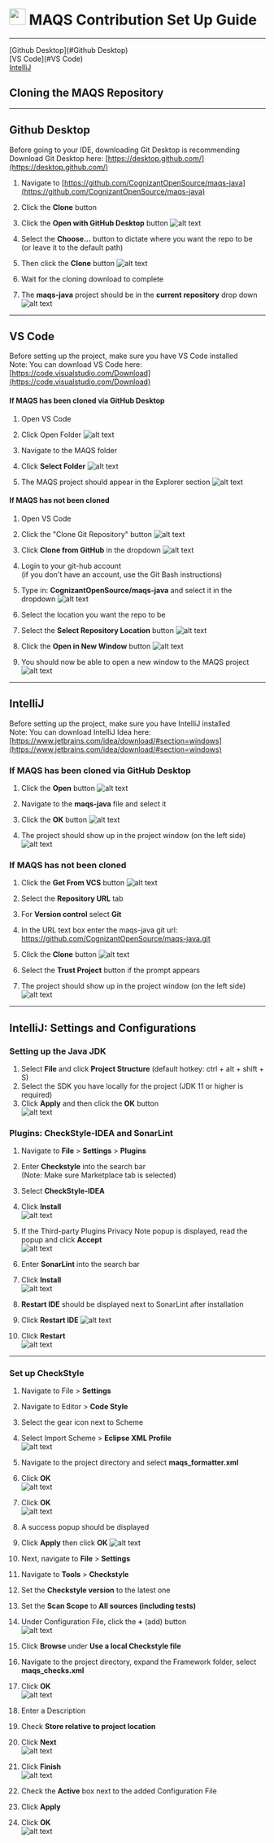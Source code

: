 # <img src="resources/MAQS.jpg" height="32" width="32"> MAQS Contribution Set Up Guide

---

[Github Desktop](#Github Desktop)  
[VS Code](#VS Code)  
[IntelliJ](#IntelliJ)

## Cloning the MAQS Repository

---

## Github Desktop
Before going to your IDE, downloading Git Desktop is recommending
Download Git Desktop here: [https://desktop.github.com/](https://desktop.github.com/)

1. Navigate to [https://github.com/CognizantOpenSource/maqs-java](https://github.com/CognizantOpenSource/maqs-java)
2. Click the **Clone** button
3. Click the **Open with GitHub Desktop** button
   ![alt text](../resources/installationImages/githubDesktop/CopyMAQS.png)
 

4. Select the **Choose...** button to dictate where you want the repo to be   
(or leave it to the default path)
5. Then click the **Clone** button
   ![alt text](../resources/installationImages/githubDesktop/CloneRepo.png)


7. Wait for the cloning download to complete
8. The **maqs-java** project should be in the **current repository** drop down
   ![alt text](../resources/installationImages/githubDesktop/FrameworkInGithubDesktop.png)

---

## VS Code
Before setting up the project, make sure you have VS Code  installed  
Note:  You can download VS Code here: [https://code.visualstudio.com/Download](https://code.visualstudio.com/Download)

#### If MAQS has been cloned via GitHub Desktop
1. Open VS Code
2. Click Open Folder
![alt text](../resources/installationImages/vsCode/OpenFolder.png)


3. Navigate to the MAQS folder
4. Click **Select Folder**
![alt text](../resources/installationImages/vsCode/NavigateToMAQS.png)


6. The MAQS project should appear in the Explorer section
![alt text](../resources/installationImages/vsCode/ExplorerSection.png)

#### If MAQS has not been cloned
1. Open VS Code
2. Click the "Clone Git Repository" button
![alt text](../resources/installationImages/vsCode/OpenGitRepo.png)


3. Click **Clone from GitHub** in the dropdown
![alt text](../resources/installationImages/vsCode/CloneFromGitHub.png)


4. Login to your git-hub account  
(if you don't have an account, use the Git Bash instructions)
5. Type in: **CognizantOpenSource/maqs-java** and select it in the dropdown
![alt text](../resources/installationImages/vsCode/GitHubMAQSLink.png)


6. Select the location you want the repo to be
7. Select the **Select Repository Location** button
![alt text](../resources/installationImages/vsCode/GitHubInstallationLocation.png)


8. Click the **Open in New Window** button
![alt text](../resources/installationImages/vsCode/OpenClonedRepo.png)


10. You should now be able to open a new window to the MAQS project
 ![alt text](../resources/installationImages/vsCode/ExplorerSection.png)

---

## IntelliJ
Before setting up the project, make sure you have IntelliJ installed  
Note:  You can download IntelliJ Idea here: [https://www.jetbrains.com/idea/download/#section=windows](https://www.jetbrains.com/idea/download/#section=windows)

### If MAQS has been cloned via GitHub Desktop
1. Click the **Open** button
![alt text](../resources/installationImages/intellij/OpenProject.png)


2. Navigate to the **maqs-java** file and select it
3. Click the **OK** button
![alt text](../resources/installationImages/intellij/MAQS_Location.png)


4. The project should show up in the project window (on the left side)
![alt text](../resources/installationImages/intellij/MAQS_Framework.png)

### If MAQS has not been cloned
1. Click the **Get From VCS** button
   ![alt text](../resources/installationImages/intellij/OpenFromVCS.png)


2. Select the **Repository URL** tab
3. For **Version control** select **Git**
4. In the URL text box enter the maqs-java git url:  
   https://github.com/CognizantOpenSource/maqs-java.git
5. Click the **Clone** button
   ![alt text](../resources/installationImages/intellij/GitSetup.png)


6. Select the **Trust Project** button if the prompt appears
7. The project should show up in the project window (on the left side)
   ![alt text](../resources/installationImages/intellij/MAQS_Framework.png)

---  

## IntelliJ: Settings and Configurations

### Setting up the Java JDK
1. Select **File** and click **Project Structure** (default hotkey: ctrl + alt + shift + S)
2. Select the SDK you have locally for the project (JDK 11 or higher is required)
3. Click **Apply** and then click the **OK** button  
![alt text](../resources/installationImages/intellij/projectSDK.png)


### Plugins: CheckStyle-IDEA and SonarLint
1. Navigate to **File** > **Settings** > **Plugins**
2. Enter **Checkstyle** into the search bar  
(Note: Make sure Marketplace tab is selected)
3. Select **CheckStyle-IDEA**
4. Click **Install**  
     ![alt text](../resources/installationImages/intellij/plugins1.png)


5.   If the Third-party Plugins Privacy Note popup is displayed, read the popup and click **Accept**  
     ![alt text](../resources/installationImages/intellij/plugins2.png)


7.   Enter **SonarLint** into the search bar
8.   Click **Install**  
     ![alt text](../resources/installationImages/intellij/InstallSonarlint.png)


10.  **Restart IDE** should be displayed next to SonarLint after installation
11.  Click **Restart IDE** 
     ![alt text](../resources/installationImages/intellij/RestartIDE.png)


12.  Click **Restart**  
     ![alt text](../resources/installationImages/intellij/RestartConfirm.png)


------------
### Set up CheckStyle
1. Navigate to File > **Settings**
2. Navigate to Editor > **Code Style**
3. Select the gear icon next to Scheme
4. Select Import Scheme > **Eclipse XML Profile**  
   ![alt text](../resources/installationImages/intellij/EclipseXMLprofile.png)


5. Navigate to the project directory and select **maqs_formatter.xml**
6. Click **OK**  
   ![alt text](../resources/installationImages/intellij/MAQS_Formatter.png)


7. Click **OK**  
   ![alt text](../resources/installationImages/intellij/EclipseJMAQSbase.png)


8. A success popup should be displayed
9. Click **Apply**  then click **OK**
   ![alt text](../resources/installationImages/intellij/CodeStyle.png)

   
10. Next, navigate to **File** > **Settings**
11. Navigate to **Tools** > **Checkstyle**
12. Set the **Checkstyle version** to the latest one
13. Set the **Scan Scope** to **All sources (including tests)**
14. Under Configuration File, click the **+** (add) button  
     ![alt text](../resources/installationImages/intellij/AddCheckStyle.png)


18.  Click **Browse** under **Use a local Checkstyle file**
19.  Navigate to the project directory, expand the Framework folder, select **maqs_checks.xml**
20.  Click **OK**  
     ![alt text](../resources/installationImages/intellij/MAQS_Checkstyle.png)


21.  Enter a Description
22.  Check **Store relative to project location**
23.  Click **Next**  
     ![alt text](../resources/installationImages/intellij/MAQS_CheckstyleDescription.png)


24.  Click **Finish**  
     ![alt text](../resources/installationImages/intellij/Finish.png)


25. Check the **Active** box next to the added Configuration File
26. Click **Apply**
27. Click **OK**  
    ![alt text](../resources/installationImages/intellij/TheEnd.png)


